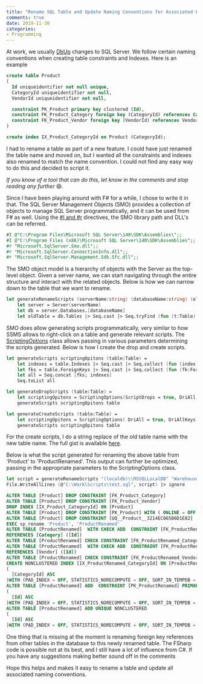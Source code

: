 ```yaml
---
title: "Rename SQL Table and Update Naming Conventions for Associated Keys and Constraints"
comments: true
date: 2019-11-30
categories:
- Programming
---
```


At work, we usually [DbUp](https://dbup.github.io/) changes to SQL Server. We follow certain naming conventions when creating table constraints and Indexes. Here is an example 

``` sql
create table Product
(
  Id uniqueidentifier not null unique,
  CategoryId uniqueidentifier not null,
  VendorId uniqueidentifier not null,

  constraint PK_Product primary key clustered (Id),
  constraint FK_Product_Category foreign key (CategoryId) references Category (Id),
  constraint FK_Product_Vendor foreign key (VendorId) references Vendor (Id)
)

create index IX_Product_CategoryId on Product (CategoryId);
```

I had to rename a table as part of a new feature. I could have just renamed the table name and moved on, but I wanted all the constraints and indexes also renamed to match the name convention. I could not find any easy way to do this and decided to script it. 

*If you know of a tool that can do this, let know in the comments and stop reading any further* :smile:.

Since I have been playing around with F# for a while, I chose to write it in that. The SQL Server Management Objects (SMO) provides a collection of objects to manage SQL Server programmatically, and it can be used from F# as well. Using the [#I and #r](https://docs.microsoft.com/en-us/dotnet/fsharp/tutorials/fsharp-interactive/#differences-between-the-interactive-scripting-and-compiled-environments) directives, the SMO library path and DLL's can be referred.

``` FSharp
#I @"C:\Program Files\Microsoft SQL Server\140\SDK\Assemblies\";;
#I @"C:\Program Files (x86)\Microsoft SQL Server\140\SDK\Assemblies";;
#r "Microsoft.SqlServer.Smo.dll";;
#r "Microsoft.SqlServer.ConnectionInfo.dll";;
#r "Microsoft.SqlServer.Management.Sdk.Sfc.dll";;
```

The SMO object model is a hierarchy of objects with the Server as the top-level object. Given a server name, we can start navigating through the entire structure and interact with the related objects. Below is how we can narrow down to the table that we want to rename.

``` FSharp
let generateRenameScripts (serverName:string) (databaseName:string) (oldTableName:string) newTableName = 
    let server = Server(serverName)
    let db = server.Databases.[databaseName]
    let oldTable = db.Tables |> Seq.cast |> Seq.tryFind (fun (t:Table) -> t.Name = oldTableName)
```

SMO does allow generating scripts programmatically, very similar to how SSMS allows to right-click on a table and generate relevant scripts. The [ScriptingOptions](https://docs.microsoft.com/en-us/dotnet/api/microsoft.sqlserver.management.smo.scriptingoptions?view=sql-smo-140.17283.0) class allows passing in various parameters determining the scripts generated. Below is how I create the drop and create scripts.

``` FSharp
let generateScripts scriptingOpitons (table:Table) = 
    let indexes = table.Indexes |> Seq.cast |> Seq.collect (fun (index:Index) -> (index.Script scriptingOpitons |> Seq.cast<string>)) 
    let fks = table.ForeignKeys |> Seq.cast |> Seq.collect (fun (fk:ForeignKey) -> fk.Script scriptingOpitons |> Seq.cast<string>)
    let all = Seq.concat [fks; indexes]
    Seq.toList all

let generateDropScripts (table:Table) =
    let scriptingOpitons = ScriptingOptions(ScriptDrops = true, DriAll = true, DriAllKeys = true, DriPrimaryKey = true, SchemaQualify = false)
    generateScripts scriptingOpitons table

let generateCreateScripts (table:Table) =
    let scriptingOpitons = ScriptingOptions( DriAll = true, DriAllKeys = true, DriPrimaryKey = true, SchemaQualify = false)
    generateScripts scriptingOpitons table
```

For the create scripts, I do a string replace of the old table name with the new table name. The full gist is available [here](https://gist.github.com/rahulpnath/ffb2d67cf094d682c394faf11477323d). 

Below is what the script generated for renaming the above table from 'Product' to 'ProductRenamed'. This output can further be optimized, passing in the appropriate parameters to the ScriptingOptions class.

``` fsharp
let script = generateRenameScripts "(localdb)\\MSSQLLocalDB" "Warehouse" "Product" "ProductRenamed"
File.WriteAllLines (@"C:\Work\Scripts\test.sql", script) |> ignore
```

``` sql
ALTER TABLE [Product] DROP CONSTRAINT [FK_Product_Category]
ALTER TABLE [Product] DROP CONSTRAINT [FK_Product_Vendor]
DROP INDEX [IX_Product_CategoryId] ON [Product]
ALTER TABLE [Product] DROP CONSTRAINT [PK_Product] WITH ( ONLINE = OFF )
ALTER TABLE [Product] DROP CONSTRAINT [UQ__Product__3214EC065B6D1E82]
EXEC sp_rename 'Product', 'ProductRenamed'
ALTER TABLE [ProductRenamed]  WITH CHECK ADD  CONSTRAINT [FK_ProductRenamed_Category] FOREIGN KEY([CategoryId])
REFERENCES [Category] ([Id])
ALTER TABLE [ProductRenamed] CHECK CONSTRAINT [FK_ProductRenamed_Category]
ALTER TABLE [ProductRenamed]  WITH CHECK ADD  CONSTRAINT [FK_ProductRenamed_Vendor] FOREIGN KEY([VendorId])
REFERENCES [Vendor] ([Id])
ALTER TABLE [ProductRenamed] CHECK CONSTRAINT [FK_ProductRenamed_Vendor]
CREATE NONCLUSTERED INDEX [IX_ProductRenamed_CategoryId] ON [ProductRenamed]
(
  [CategoryId] ASC
)WITH (PAD_INDEX = OFF, STATISTICS_NORECOMPUTE = OFF, SORT_IN_TEMPDB = OFF, DROP_EXISTING = OFF, ONLINE = OFF, ALLOW_ROW_LOCKS = ON, ALLOW_PAGE_LOCKS = ON) ON [PRIMARY]
ALTER TABLE [ProductRenamed] ADD  CONSTRAINT [PK_ProductRenamed] PRIMARY KEY CLUSTERED 
(
  [Id] ASC
)WITH (PAD_INDEX = OFF, STATISTICS_NORECOMPUTE = OFF, SORT_IN_TEMPDB = OFF, IGNORE_DUP_KEY = OFF, ONLINE = OFF, ALLOW_ROW_LOCKS = ON, ALLOW_PAGE_LOCKS = ON) ON [PRIMARY]
ALTER TABLE [ProductRenamed] ADD UNIQUE NONCLUSTERED 
(
  [Id] ASC
)WITH (PAD_INDEX = OFF, STATISTICS_NORECOMPUTE = OFF, SORT_IN_TEMPDB = OFF, IGNORE_DUP_KEY = OFF, ONLINE = OFF, ALLOW_ROW_LOCKS = ON, ALLOW_PAGE_LOCKS = ON) ON [PRIMARY]
```
One thing that is missing at the moment is renaming foreign key references from other tables in the database to this newly renamed table. The FSharp code is possible not at its best, and I still have a lot of influence from C#. If you have any suggestions making better sound off in the comments

Hope this helps and makes it easy to rename a table and update all associated naming conventions.
